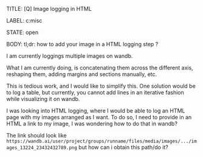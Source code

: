 TITLE:
[Q] Image logging in HTML

LABEL:
c:misc

STATE:
open

BODY:
tl;dr: how to add your image in a HTML logging step ?

I am currently loggings multiple images on wandb.

What I am currently doing, is concatenating them across the different axis, reshaping them, adding margins and sections manually, etc.

This is tedious work, and I would like to simplify this. One solution would be to log a table, but currently, you cannot add lines in an iterative fashion while visualizing it on wandb.

I was looking into HTML logging, where I would be able to log an HTML page with my images arranged as I want.
To do so, I need to provide in an HTML a link to my image, I was wondering how to do that in wandb?

The link should look like `https://wandb.ai/user/project/groups/runname/files/media/images/.../images_13224_23432432789.png`
but how can i obtain this path/do it?

